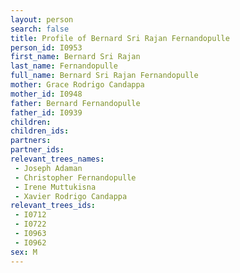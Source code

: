 ```yaml
---
layout: person
search: false
title: Profile of Bernard Sri Rajan Fernandopulle
person_id: I0953
first_name: Bernard Sri Rajan
last_name: Fernandopulle
full_name: Bernard Sri Rajan Fernandopulle
mother: Grace Rodrigo Candappa
mother_id: I0948
father: Bernard Fernandopulle
father_id: I0939
children:
children_ids:
partners:
partner_ids:
relevant_trees_names:
 - Joseph Adaman
 - Christopher Fernandopulle
 - Irene Muttukisna
 - Xavier Rodrigo Candappa
relevant_trees_ids:
 - I0712
 - I0722
 - I0963
 - I0962
sex: M
---
```


